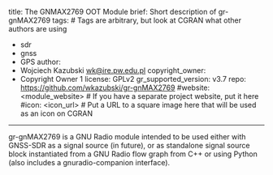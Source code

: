 title: The GNMAX2769 OOT Module
brief: Short description of gr-gnMAX2769
tags: # Tags are arbitrary, but look at CGRAN what other authors are using
  - sdr
  - gnss
  - GPS
author:
  - Wojciech Kazubski <wk@ire.pw.edu.pl>
copyright_owner:
  - Copyright Owner 1
license: GPLv2
gr_supported_version: v3.7
repo: https://github.com/wkazubski/gr-gnMAX2769
#website: <module_website> # If you have a separate project website, put it here
#icon: <icon_url> # Put a URL to a square image here that will be used as an icon on CGRAN
---
gr-gnMAX2769 is a GNU Radio module intended to be used either with GNSS-SDR as a signal source (in future), or as standalone signal source block instantiated from a GNU Radio flow graph from C++ or using Python (also includes a gnuradio-companion interface).
